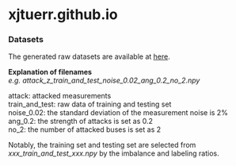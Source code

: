 # xjtuerr.github.io
### Datasets

The generated raw datasets are available at [here](http://drive.google.com/drive/folders/1KXLObYE2KreWB-LC_o_AKbPUx2Oijemi?usp=sharing). <br/>

**Explanation of filenames**  <br/>
_e.g. attack_z_train_and_test_noise_0.02_ang_0.2_no_2.npy_ <br/>

attack: attacked measurements <br/>
train_and_test: raw data of training and testing set <br/>
noise_0.02: the standard deviation of the measurement noise is 2% <br/>
ang_0.2: the strength of attacks is set as 0.2 <br/>
no_2: the number of attacked buses is set as 2 <br/>

Notably, the training set and testing set are selected from _xxx_train_and_test_xxx.npy_ by the imbalance and labeling ratios.
